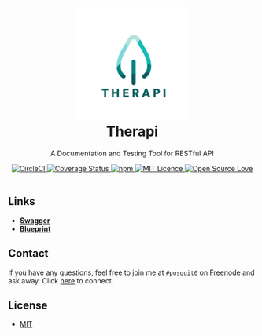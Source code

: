 <h1 align="center">
  <a href="https://github.com/posquit0/therapi" title="Therapi">
    <img alt="Therapi" src="https://raw.githubusercontent.com/posquit0/therapi/master/logo.png" width="230px" height="230px" />
  </a>
  <br />
  Therapi
</h1>

<p align="center">
  A Documentation and Testing Tool for RESTful API
</p>

<div align="center">
  <a href="https://circleci.com/gh/posquit0/therapi">
    <img alt="CircleCI" src="https://circleci.com/gh/posquit0/therapi.svg?style=shield" />
  </a>
  <a href="https://coveralls.io/github/posquit0/therapi">
    <img src="https://coveralls.io/repos/github/posquit0/therapi/badge.svg" alt='Coverage Status' />
  </a>
  <a href="https://david-dm.org/posquit0/therapi">
    <img alt="npm" src="https://img.shields.io/david/posquit0/therapi.svg?style=flat-square" />
  </a>
  <a href="https://opensource.org/licenses/mit-license.php">
    <img alt="MIT Licence" src="https://badges.frapsoft.com/os/mit/mit.svg?v=103" />
  </a>
  <a href="https://github.com/ellerbrock/open-source-badge/">
    <img alt="Open Source Love" src="https://badges.frapsoft.com/os/v1/open-source.svg?v=103" />
  </a>
</div>

<br />


## <a name="links">Links

- [**Swagger**](http://swagger.io/)
- [**Blueprint**](https://apiblueprint.org/)

## <a name="contact">Contact

If you have any questions, feel free to join me at [`#posquit0` on Freenode](irc://irc.freenode.net/posquit0) and ask away. Click [here](https://kiwiirc.com/client/irc.freenode.net/posquit0) to connect.


## <a name="license">License

- [MIT](https://github.com/posquit0/therapi/blob/master/LICENSE)
